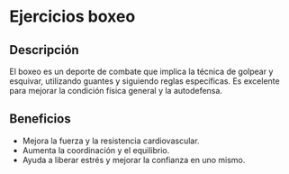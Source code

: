 # Ejercicios boxeo

## Descripción
El boxeo es un deporte de combate que implica la técnica de golpear y esquivar, utilizando guantes y siguiendo reglas específicas. Es excelente para mejorar la condición física general y la autodefensa.

## Beneficios
- Mejora la fuerza y la resistencia cardiovascular.
- Aumenta la coordinación y el equilibrio.
- Ayuda a liberar estrés y mejorar la confianza en uno mismo.